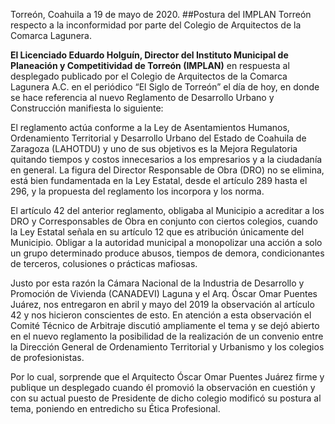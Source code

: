 
Torreón, Coahuila a 19 de mayo de 2020.
##Postura del IMPLAN Torreón respecto a la inconformidad por parte del Colegio de Arquitectos de la Comarca Lagunera.

**El Licenciado Eduardo Holguín, Director del Instituto Municipal de Planeación y Competitividad de Torreón (IMPLAN)** en respuesta al desplegado publicado por el Colegio de Arquitectos de la Comarca Lagunera A.C. en el periódico “El Siglo de Torreón” el día de hoy, en donde se hace referencia al nuevo Reglamento de Desarrollo Urbano y Construcción manifiesta lo siguiente:

El reglamento actúa conforme a la Ley de Asentamientos Humanos, Ordenamiento Territorial y Desarrollo Urbano del Estado de Coahuila de Zaragoza (LAHOTDU) y uno de sus objetivos es la Mejora Regulatoria quitando tiempos y costos innecesarios a los empresarios y a la ciudadanía en general.  La figura del Director Responsable de Obra (DRO) no se elimina, está bien fundamentada en la Ley Estatal, desde el artículo 289 hasta el 296, y la propuesta del reglamento los incorpora y los norma.

El artículo 42 del anterior reglamento, obligaba al Municipio a acreditar a los DRO y Corresponsables de Obra en conjunto con ciertos colegios, cuando la Ley Estatal señala en su artículo 12 que es atribución únicamente del Municipio. Obligar a la autoridad municipal a monopolizar una acción a solo un grupo determinado produce abusos, tiempos de demora, condicionantes de terceros, colusiones o prácticas mafiosas.

Justo por esta razón la Cámara Nacional de la Industria de Desarrollo y Promoción de Vivienda (CANADEVI) Laguna y el Arq. Óscar Omar Puentes Juárez, nos entregaron en abril y mayo del 2019 la observación al artículo 42 y nos hicieron conscientes de esto. En atención a esta observación el Comité Técnico de Arbitraje discutió ampliamente el tema y se dejó abierto en el nuevo reglamento la posibilidad de la realización de un convenio entre la Dirección General de Ordenamiento Territorial y Urbanismo y los colegios de profesionistas.

Por lo cual, sorprende que el Arquitecto Óscar Omar Puentes Juárez firme y publique un desplegado cuando él promovió la observación en cuestión y con su actual puesto de Presidente de dicho colegio modificó su postura al tema, poniendo en entredicho su Ética Profesional.

